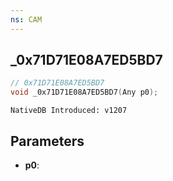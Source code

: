 ```yaml
---
ns: CAM
---
```

## _0x71D71E08A7ED5BD7

```c
// 0x71D71E08A7ED5BD7
void _0x71D71E08A7ED5BD7(Any p0);
```

```
NativeDB Introduced: v1207
```

## Parameters
* **p0**:
